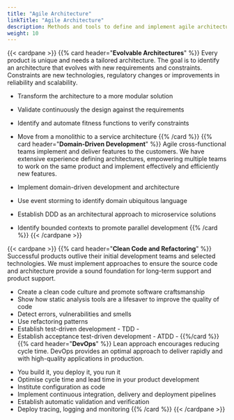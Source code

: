 ```yaml
---
title: "Agile Architecture"
linkTitle: "Agile Architecture"
description: Methods and tools to define and implement agile architecture in software-based products
weight: 10
---
```

{{< cardpane >}}
{{% card header="**Evolvable Architectures**" %}}
Every product is unique and needs a tailored architecture.
The goal is to identify an architecture that evolves with new requirements and constraints.
Constraints are new technologies, regulatory changes or improvements in reliability and scalability.

- Transform the architecture to a more modular solution
- Validate continuously the design against the requirements
- Identify and automate fitness functions to verify constraints
- Move from a monolithic to a service architecture
  {{% /card %}}
  {{% card header="**Domain-Driven Development**" %}}
  Agile cross-functional teams implement and deliver features to the customers.
  We have extensive experience defining architectures, empowering multiple teams to work on the same product and implement effectively and efficiently new features.

- Implement domain-driven development and architecture
- Use event storming to identify domain ubiquitous language
- Establish DDD as an architectural approach to microservice solutions
- Identify bounded contexts to promote parallel development
  {{% /card %}}
  {{< /cardpane >}}

{{< cardpane >}}
{{% card header="**Clean Code and Refactoring**" %}}
Successful products outlive their initial development teams and selected technologies.
We must implement approaches to ensure the source code and architecture provide a sound foundation for long-term support and product support.

- Create a clean code culture and promote software craftsmanship
- Show how static analysis tools are a lifesaver to improve the quality of code
- Detect errors, vulnerabilities and smells
- Use refactoring patterns
- Establish test-driven development - TDD -
- Establish acceptance test-driven development - ATDD -
  {{%/card %}}
  {{% card header="**DevOps**" %}}
  Lean approach encourages reducing cycle time.
  DevOps provides an optimal approach to deliver rapidly and with high-quality applications in production.

* You build it, you deploy it, you run it
* Optimise cycle time and lead time in your product development
* Institute configuration as code
* Implement continuous integration, delivery and deployment pipelines
* Establish automatic validation and verification
* Deploy tracing, logging and monitoring
  {{% /card %}}
  {{< /cardpane >}}
